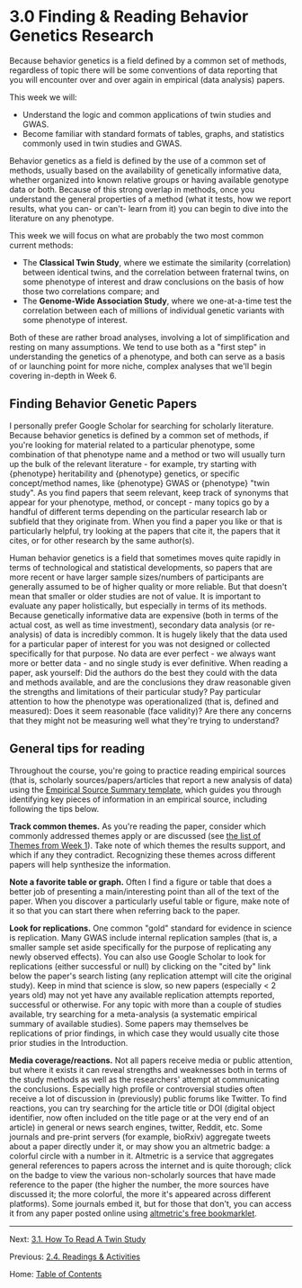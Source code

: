 # 3.0 Finding & Reading Behavior Genetics Research

Because behavior genetics is a field defined by a common set of methods, regardless of topic there will be some conventions of data reporting that you will encounter over and over again in empirical (data analysis) papers.

This week we will:

- Understand the logic and common applications of twin studies and GWAS.
- Become familiar with standard formats of tables, graphs, and statistics commonly used in twin studies and GWAS.

Behavior genetics as a field is defined by the use of a common set of methods, usually based on the availability of genetically informative data, whether organized into known relative groups or having available genotype data or both. Because of this strong overlap in methods, once you understand the general properties of a method (what it tests, how we report results, what you can- or can't- learn from it) you can begin to dive into the literature on any phenotype.

This week we will focus on what are probably the two most common current methods:

- The **Classical Twin Study**, where we estimate the similarity (correlation) between identical twins, and the correlation between fraternal twins, on some phenotype of interest and draw conclusions on the basis of how those two correlations compare; and
- The **Genome-Wide Association Study**, where we one-at-a-time test the correlation between each of millions of individual genetic variants with some phenotype of interest.

Both of these are rather broad analyses, involving a lot of simplification and resting on many assumptions. We tend to use both as a "first step" in understanding the genetics of a phenotype, and both can serve as a basis of or launching point for more niche, complex analyses that we'll begin covering in-depth in Week 6.

## Finding Behavior Genetic Papers

I personally prefer Google Scholar for searching for scholarly literature. Because behavior genetics is defined by a common set of methods, if you're looking for material related to a particular phenotype, some combination of that phenotype name and a method or two will usually turn up the bulk of the relevant literature - for example, try starting with {phenotype} heritability and {phenotype} genetics, or specific concept/method names, like {phenotype} GWAS or {phenotype} "twin study". As you find papers that seem relevant, keep track of synonyms that appear for your phenotype, method, or concept - many topics go by a handful of different terms depending on the particular research lab or subfield that they originate from. When you find a paper you like or that is particularly helpful, try looking at the papers that cite it, the papers that it cites, or for other research by the same author(s). 

Human behavior genetics is a field that sometimes moves quite rapidly in terms of technological and statistical developments, so papers that are more recent or have larger sample sizes/numbers of participants are generally assumed to be of higher quality or more reliable. But that doesn't mean that smaller or older studies are not of value. It is important to evaluate any paper holistically, but especially in terms of its methods. Because genetically informative data are expensive (both in terms of the actual cost, as well as time investment), secondary data analysis (or re-analysis) of data is incredibly common. It is hugely likely that the data used for a particular paper of interest for you was not designed or collected specifically for that purpose. No data are ever perfect - we always want more or better data - and no single study is ever definitive. When reading a paper, ask yourself: Did the authors do the best they could with the data and methods available, and are the conclusions they draw reasonable given the strengths and limitations of their particular study? Pay particular attention to how the phenotype was operationalized (that is, defined and measured): Does it seem reasonable (face validity)? Are there any concerns that they might not be measuring well what they're trying to understand?

## General tips for reading

Throughout the course, you're going to practice reading empirical sources (that is, scholarly sources/papers/articles that report a new analysis of data) using the [Empirical Source Summary template](../materials/template_summary_empirical_source.md), which guides you through identifying key pieces of information in an empirical source, including following the tips below.

**Track common themes.** As you're reading the paper, consider which commonly addressed themes apply or are discussed (see [the list of Themes from Week 1](../ch01/1.3_20_themes_in_behavior_genetics.md)). Take note of which themes the results support, and which if any they contradict. Recognizing these themes across different papers will help synthesize the information.

**Note a favorite table or graph.** Often I find a figure or table that does a better job of presenting a main/interesting point than all of the text of the paper. When you discover a particularly useful table or figure, make note of it so that you can start there when referring back to the paper.

**Look for replications.** One common "gold" standard for evidence in science is replication. Many GWAS include internal replication samples (that is, a smaller sample set aside specifically for the purpose of replicating any newly observed effects). You can also use Google Scholar to look for replications (either successful or null) by clicking on the "cited by" link below the paper's search listing (any replication attempt will cite the original study). Keep in mind that science is slow, so new papers (especially < 2 years old) may not yet have any available replication attempts reported, successful or otherwise. For any topic with more than a couple of studies available, try searching for a meta-analysis (a systematic empirical summary of available studies). Some papers may themselves be replications of prior findings, in which case they would usually cite those prior studies in the Introduction.

**Media coverage/reactions.** Not all papers receive media or public attention, but where it exists it can reveal strengths and weaknesses both in terms of the study methods as well as the researchers' attempt at communicating the conclusions. Especially high profile or controversial studies often receive a lot of discussion in (previously) public forums like Twitter. To find reactions, you can try searching for the article title or DOI (digital object identifier, now often included on the title page or at the very end of an article) in general or news search engines, twitter, Reddit, etc. Some journals and pre-print servers (for example, bioRxiv) aggregate tweets about a paper directly under it, or may show you an altmetric badge: a colorful circle with a number in it. Altmetric is a service that aggregates general references to papers across the internet and is quite thorough; click on the badge to view the various non-scholarly sources that have made reference to the paper (the higher the number, the more sources have discussed it; the more colorful, the more it's appeared across different platforms). Some journals embed it, but for those that don't, you can access it from any paper posted online using [altmetric's free bookmarklet](https://www.altmetric.com/solutions/free-tools/bookmarklet/).

-------

Next: [3.1. How To Read A Twin Study](3.1_how_to_read_a_twin_study.md)

Previous: [2.4. Readings & Activities](../ch02/2.4_readings_and_activities.md)

Home: [Table of Contents](../index.md)
